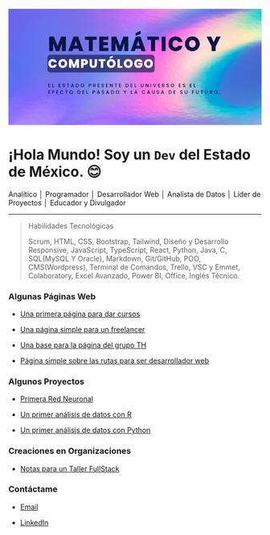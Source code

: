 ![](banner-github.png)

# ¡Hola Mundo! Soy un `Dev` del Estado de México. 😊

Analítico │ Programador │ Desarrollador Web │ Analísta de Datos │ Líder de Proyectos │ Educador y Divulgador

---

> Habilidades Tecnológicas
>
> Scrum, HTML, CSS, Bootstrap, Tailwind, Diseño y Desarrollo Responsive, JavaScript, TypeScript, React, Python, Java, C, SQL(MySQL Y Oracle), Markdown, Git/GitHub, POO, CMS(Wordpress), Terminal de Comandos, Trello, VSC y Emmet, Colaboratory, Excel Avanzado, Power BI, Office, Inglés Técnico.

### Algunas Páginas Web

- [Una primera página para dar cursos](https://github.com/luisDur8/CodeCamping)

- [Una página simple para un freelancer](https://github.com/luisDur8/freelancer)

- [Una base para la página del grupo TH](https://github.com/luisDur8/th-page)

- [Página simple sobre las rutas para ser desarrollador web](https://github.com/luisDur8/TS-Rutas)

### Algunos Proyectos

- [Primera Red Neuronal](https://github.com/luisDur8/Primera-Red-Neuronal)

- [Un primer análisis de datos con R](https://github.com/luisDur8/Analisis-Avanzado-R)

- [Un primer análisis de datos con Python](https://github.com/luisDur8/Analisis-Avanzado-Python)

### Creaciones en Organizaciones

- [Notas para un Taller FullStack](https://github.com/desarrolladoresTH/BootCamp-FullStack)

### Contáctame

- [Email](mailto:luisdurplay@gmail.com)

- [LinkedIn](https://www.linkedin.com/in/luis-loher-web-developer)
